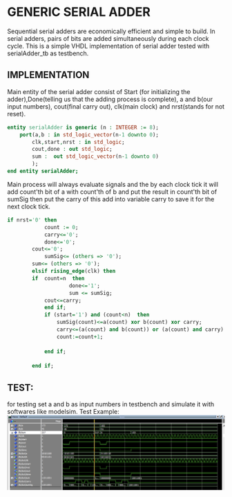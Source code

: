 # GENERIC SERIAL ADDER
Sequential serial adders are economically efficient and simple to build. In serial adders, pairs of bits are added simultaneously during each clock cycle. This is a simple VHDL implementation of serial adder tested with serialAdder_tb as testbench.
## IMPLEMENTATION
Main entity of the serial adder consist of Start (for initializing the adder),Done(telling us that the adding process is complete), a and b(our input numbers), cout(final carry out), clk(main clock) and nrst(stands for not reset).
```vhd
entity serialAdder is generic (n : INTEGER := 8);
    port(a,b : in std_logic_vector(n-1 downto 0);
        clk,start,nrst : in std_logic;
        cout,done : out std_logic;
        sum :  out std_logic_vector(n-1 downto 0)
        );
end entity serialAdder;
```
Main process will always evaluate signals and the by each clock tick it will add count'th bit of a with count'th of b and put the result in count'th bit of sumSig then put the carry of this add into variable carry to save it for the next clock tick.

```vhd
if nrst='0' then
            count := 0;
            carry<='0';
            done<='0';
	    cout<='0';
            sumSig<= (others => '0');
	    sum<= (others => '0');
        elsif rising_edge(clk) then
	    if  count=n  then
                    done<='1';
                    sum <= sumSig;
		    cout<=carry;
            end if;
            if (start='1') and (count<n)  then
                sumSig(count)<=a(count) xor b(count) xor carry;
                carry<=(a(count) and b(count)) or (a(count) and carry) or (carry and b(count));
                count:=count+1;
       
            end if;
 	    
        end if;
```

## TEST:
for testing set a and b as input numbers in testbench and simulate it with softwares like modelsim. 
Test Example:
![modelsim test example](/test.png)

